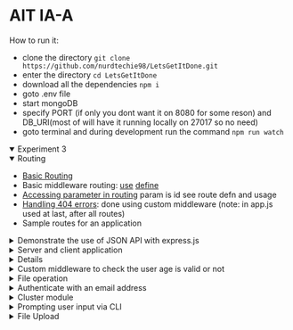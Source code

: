# AIT IA-A

How to run it:
* clone the directory `git clone https://github.com/nurdtechie98/LetsGetItDone.git`
* enter the directory `cd LetsGetItDone` 
* download all the dependencies `npm i` 
* goto .env file
* start mongoDB
* specify PORT (if only you dont want it on 8080 for some reson) and DB_URI(most of will have it running locally on 27017 so no need)
* goto terminal and during development run the command `npm run watch`

<details open>
<summary>Experiment 3</summary>
<details open>
<summary>Routing</summary>
<ul>
  <li> <a href="https://github.com/nurdtechie98/LetsGetItDone/blob/4bca686b23f280e50f9e86738e458fc592419c80/app.js#L25-#L29">Basic Routing</a></li> 
  <li> Basic middleware routing: <a href="https://github.com/nurdtechie98/LetsGetItDone/blob/master/app.js#L21">use</a> <a href="https://github.com/nurdtechie98/LetsGetItDone/blob/master/controllers/user.controller.js">define</a></li>
  <li><a href="https://github.com/nurdtechie98/LetsGetItDone/blob/4bca686b23f280e50f9e86738e458fc592419c80/controllers/user.controller.js#L20-#L28">Accessing parameter in routing</a> param is id see route defn and usage</li>
  <li><a href="https://github.com/nurdtechie98/LetsGetItDone/blob/4bca686b23f280e50f9e86738e458fc592419c80/utils/middleware.js#L24-#L28">Handling 404 errors</a>: done using custom middleware (note: in app.js used at last, after all routes)</li>
  <li>Sample routes for an application</li>
</ul>
</details>
<details>
  <summary>Demonstrate the use of JSON API with express.js</summary>
   <a href="https://github.com/nurdtechie98/LetsGetItDone/blob/4bca686b23f280e50f9e86738e458fc592419c80/app.js#L16"> middleware </a> <br><a href="https://github.com/nurdtechie98/LetsGetItDone/blob/4bca686b23f280e50f9e86738e458fc592419c80/controllers/user.controller.js#L8-#L13"> sending and parsing</a>
</details>
<details>
  <summary>Server and client application</summary>
  TLS: demonstrate the use of Server and client application using node.js<br>
  Implemeted using websockets, server is created in <a href="https://github.com/nurdtechie98/LetsGetItDone/blob/4bca686b23f280e50f9e86738e458fc592419c80/app.js#L52-#L59">app.js</a> itself<br>
  Client file named <a href="https://github.com/nurdtechie98/LetsGetItDone/blob/master/client.js">client.js<a><br>
  In order to run start our server, then in another tab `node client.js`
</details>
<details>
  <summary>Setting cookies with cookie-parser: Demonstrate an example for setting and reading cookies using the cookie-parser module</summary>
  <a href="https://github.com/nurdtechie98/LetsGetItDone/blob/4bca686b23f280e50f9e86738e458fc592419c80/app.js#L18">middleware to be added</a><br>
  <a href="https://github.com/nurdtechie98/LetsGetItDone/blob/4bca686b23f280e50f9e86738e458fc592419c80/controllers/auth.controller.js#L27">setting of cookies</a><br>
  <a href="https://github.com/nurdtechie98/LetsGetItDone/blob/4bca686b23f280e50f9e86738e458fc592419c80/utils/middleware.js#L42">reading of cookies</a><br>
  <a href="https://github.com/nurdtechie98/LetsGetItDone/blob/4bca686b23f280e50f9e86738e458fc592419c80/controllers/auth.controller.js#L39">Delete Cookies</a><br>
</details>
<details>
  <summary>Custom middleware to check the user age is valid or not</summary>
  <a href="https://github.com/nurdtechie98/LetsGetItDone/blob/4bca686b23f280e50f9e86738e458fc592419c80/utils/middleware.js#L30-#L39">define</a><br>
  <a href="https://github.com/nurdtechie98/LetsGetItDone/blob/4bca686b23f280e50f9e86738e458fc592419c80/controllers/user.controller.js#L6">usage</a>
</details>
<details>
  <summary>File operation</summary>
  <a href="https://github.com/nurdtechie98/LetsGetItDone/blob/master/utils/files.js">definition</a>
</details>
<details>
  <summary>Authenticate with an email address</summary>
  <a href="https://github.com/nurdtechie98/LetsGetItDone/blob/master/controllers/auth.controller.js">routes</a><br>
  <a href="https://github.com/nurdtechie98/LetsGetItDone/blob/4bca686b23f280e50f9e86738e458fc592419c80/utils/middleware.js#L41-#L50">middleware</a>
</details>
<details>
  <summary>Cluster module</summary>
  <a href="https://github.com/nurdtechie98/LetsGetItDone/blob/master/cluster.js">main code</a><br>
  <a href="https://github.com/nurdtechie98/LetsGetItDone/blob/master/worker.js">worker code basically our normal entire app.js in function</a><br>
  to run `npm run cluster`
</details>
<details>
  <summary>Prompting user input via CLI</summary>
  <a href="https://github.com/nurdtechie98/LetsGetItDone/blob/master/utils/prompt.js"> To run `node utils/prompt.js` </a>
</details>
<details>
  <summary> File Upload </summary>
  <a href="https://github.com/nurdtechie98/LetsGetItDone/blob/master/controllers/file.controller.js"> routes</a><br>
  <a href="https://github.com/nurdtechie98/LetsGetItDone/blob/master/public/views/fileUpload.html"> html file </a><br>
  To upload file got to http://localhost:8080/file/uploadSingle <br>
  Check the uploads file in your root directory, you will find your uploaded files
</details>
</details>
